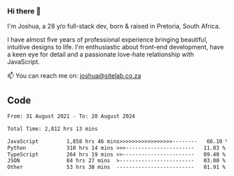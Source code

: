 ### Hi there 👋

I'm Joshua, a 28 y/o full-stack dev, born & raised in Pretoria, South Africa. 

I have almost five years of professional experience bringing beautiful, intuitive designs to life. I'm enthusiastic about front-end development, have a keen eye for detail and a passionate love-hate relationship with JavaScript.

📫 You can reach me on: joshua@sitelab.co.za

## **Code**

<!--START_SECTION:waka-->

```txt
From: 31 August 2021 - To: 20 August 2024

Total Time: 2,812 hrs 13 mins

JavaScript         1,858 hrs 46 mins>>>>>>>>>>>>>>>>>--------   66.10 %
Python             310 hrs 14 mins >>>----------------------   11.03 %
TypeScript         264 hrs 19 mins >>-----------------------   09.40 %
JSON               84 hrs 27 mins  >------------------------   03.00 %
Other              53 hrs 38 mins  -------------------------   01.91 %
```

<!--END_SECTION:waka-->

